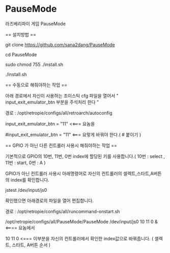 # PauseMode
라즈베리파이 게임 PauseMode

== 설치방법 ==

git clone https://github.com/sana2dang/PauseMode

cd PauseMode

sudo chmod 755 ./install.sh

./install.sh


== 수동으로 해줘야하는 작업 ==

아래 경로에서 자신이 사용하는 조이스틱 cfg 파일을 열어서 " input_exit_emulator_btn 부분을 주석처리 한다 "

경로 : /opt/retropie/configs/all/retroarch/autoconfig

input_exit_emulator_btn = "11"   <<=== 요놈을

#input_exit_emulator_btn = "11"   <=== 요렇게 바꿔야 한다.( # 붙이기 )


== GPIO 가 아닌 다른 컨트롤러 사용시 해줘야하는 작업 ==

기본적으로 GPIO의 10번, 11번, 0번 index에 할당된 키를 사용합니다.( 10번 : select , 11번 : start, 0번 : A )

GPIO가 아닌 컨트롤러 사용시 아래명령어로 자신의 컨트롤러의 셀렉트,스타트,A버튼의 index를 확인합니다.

jstest /dev/input/js0


확인했으면 아래경로의 파일을 열어 편집합니다.

경로 : /opt/retropie/configs/all/runcommand-onstart.sh


/opt/retropie/configs/all/PauseMode/PauseMode /dev/input/js0 10 11 0 &    <==== 요놈에서

10 11 0 <=== 이부분을 자신의 컨트롤러에서 확인한 index값으로 바꿔줍니다. ( 셀렉트, 스타트, A버튼 순서 )
